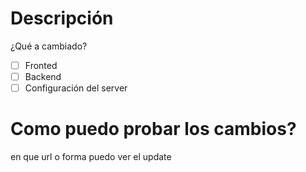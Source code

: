 #  Descripción
¿Qué a cambiado?

- [ ] Fronted
- [ ] Backend
- [ ] Configuración del server

# Como puedo probar los cambios?
en que url o forma puedo ver el update

